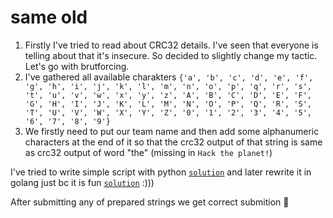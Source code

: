 # same old

1. Firstly I've tried to read about CRC32 details. I've seen that everyone is telling about that it's insecure. So decided to slightly change my tactic. Let's go with brutforcing.
2. I've gathered all available charakters `{'a', 'b', 'c', 'd', 'e', 'f', 'g', 'h', 'i', 'j', 'k', 'l', 'm', 'n', 'o', 'p', 'q', 'r', 's', 't', 'u', 'v', 'w', 'x', 'y', 'z', 'A', 'B', 'C', 'D', 'E', 'F', 'G', 'H', 'I', 'J', 'K', 'L', 'M', 'N', 'O', 'P', 'Q', 'R', 'S', 'T', 'U', 'V', 'W', 'X', 'Y', 'Z', '0', '1', '2', '3', '4', '5', '6', '7', '8', '9'}`
3. We firstly need to put our team name and then add some alphanumeric characters at the end of it so that the crc32 output of that string is same as crc32 output of word "the" (missing in `Hack the planet!`)

I've tried to write simple script with python [`solution`](solution.py) and later rewrite it in golang just bc it is fun [`solution`](solution.go) :)))

After submitting any of prepared strings we get correct submition 🖤
